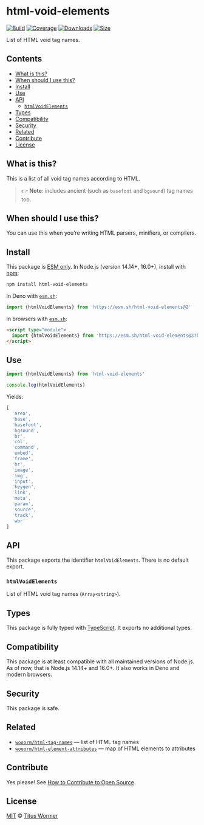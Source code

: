 # html-void-elements

[![Build][build-badge]][build]
[![Coverage][coverage-badge]][coverage]
[![Downloads][downloads-badge]][downloads]
[![Size][size-badge]][size]

List of HTML void tag names.

## Contents

*   [What is this?](readme.md##what-is-this)
*   [When should I use this?](readme.md##when-should-i-use-this)
*   [Install](readme.md##install)
*   [Use](readme.md##use)
*   [API](readme.md##api)
    *   [`htmlVoidElements`](#htmlvoidelements)
*   [Types](readme.md##types)
*   [Compatibility](readme.md##compatibility)
*   [Security](readme.md##security)
*   [Related](readme.md##related)
*   [Contribute](readme.md##contribute)
*   [License](readme.md##license)

## What is this?

This is a list of all void tag names according to HTML.

> 👉 **Note**: includes ancient (such as `basefont` and `bgsound`) tag names
> too.

## When should I use this?

You can use this when you’re writing HTML parsers, minifiers, or compilers.

## Install

This package is [ESM only][esm].
In Node.js (version 14.14+, 16.0+), install with [npm][]:

```sh
npm install html-void-elements
```

In Deno with [`esm.sh`][esmsh]:

```js
import {htmlVoidElements} from 'https://esm.sh/html-void-elements@2'
```

In browsers with [`esm.sh`][esmsh]:

```html
<script type="module">
  import {htmlVoidElements} from 'https://esm.sh/html-void-elements@2?bundle'
</script>
```

## Use

```js
import {htmlVoidElements} from 'html-void-elements'

console.log(htmlVoidElements)
```

Yields:

```js
[
  'area',
  'base',
  'basefont',
  'bgsound',
  'br',
  'col',
  'command',
  'embed',
  'frame',
  'hr',
  'image',
  'img',
  'input',
  'keygen',
  'link',
  'meta',
  'param',
  'source',
  'track',
  'wbr'
]
```

## API

This package exports the identifier `htmlVoidElements`.
There is no default export.

### `htmlVoidElements`

List of HTML void tag names (`Array<string>`).

## Types

This package is fully typed with [TypeScript][].
It exports no additional types.

## Compatibility

This package is at least compatible with all maintained versions of Node.js.
As of now, that is Node.js 14.14+ and 16.0+.
It also works in Deno and modern browsers.

## Security

This package is safe.

## Related

*   [`wooorm/html-tag-names`](https://github.com/wooorm/html-tag-names)
    — list of HTML tag names
*   [`wooorm/html-element-attributes`](https://github.com/wooorm/html-element-attributes)
    — map of HTML elements to attributes

## Contribute

Yes please!
See [How to Contribute to Open Source][contribute].

## License

[MIT][license] © [Titus Wormer][author]

<!-- Definition -->

[build-badge]: https://github.com/wooorm/html-void-elements/workflows/main/badge.svg

[build]: https://github.com/wooorm/html-void-elements/actions

[coverage-badge]: https://img.shields.io/codecov/c/github/wooorm/html-void-elements.svg

[coverage]: https://codecov.io/github/wooorm/html-void-elements

[downloads-badge]: https://img.shields.io/npm/dm/html-void-elements.svg

[downloads]: https://www.npmjs.com/package/html-void-elements

[size-badge]: https://img.shields.io/bundlephobia/minzip/html-void-elements.svg

[size]: https://bundlephobia.com/result?p=html-void-elements

[npm]: https://docs.npmjs.com/cli/install

[esmsh]: https://esm.sh

[license]: license

[author]: https://wooorm.com

[esm]: https://gist.github.com/sindresorhus/a39789f98801d908bbc7ff3ecc99d99c

[typescript]: https://www.typescriptlang.org

[contribute]: https://opensource.guide/how-to-contribute/
